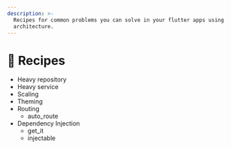 ```yaml
---
description: >-
  Recipes for common problems you can solve in your flutter apps using this
  architecture.
---
```


# 🥘 Recipes

* Heavy repository
* Heavy service
* Scaling
* Theming
* Routing
  * auto\_route
* Dependency Injection
  * get\_it
  * injectable
